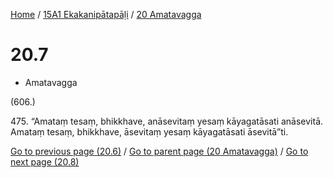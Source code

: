 
[Home](/) / [15A1 Ekakanipātapāḷi](...md) / [20 Amatavagga](../15A1/20.md)

# 20.7

* Amatavagga

(606.)

475\. “Amataṃ tesaṃ, bhikkhave, anāsevitaṃ yesaṃ kāyagatāsati anāsevitā. Amataṃ tesaṃ, bhikkhave, āsevitaṃ yesaṃ kāyagatāsati āsevitā”ti.

[Go to previous page (20.6)](20.6.md) / [Go to parent page (20 Amatavagga)](../15A1/20.md) / [Go to next page (20.8)](20.8.md)


